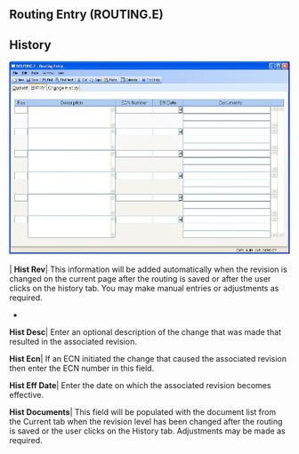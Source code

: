 ## Routing Entry (ROUTING.E)
<PageHeader />

## History

![](./ROUTING-E-2.jpg)

| **Hist Rev**|  This information will be added automatically when the
revision is changed on the current page after the routing is saved or after
the user clicks on the history tab. You may make manual entries or adjustments
as required.

-  
**Hist Desc**|  Enter an optional description of the change that was made that
resulted in the associated revision.

**Hist Ecn**|  If an ECN initiated the change that caused the associated
revision then enter the ECN number in this field.

**Hist Eff Date**|  Enter the date on which the associated revision becomes
effective.

**Hist Documents**|  This field will be populated with the document list from
the Current tab when the revision level has been changed after the routing is
saved or the user clicks on the History tab. Adjustments may be made as
required.


<badge text= "Version 8.10.57 " vertical="middle" />

<PageFooter />
